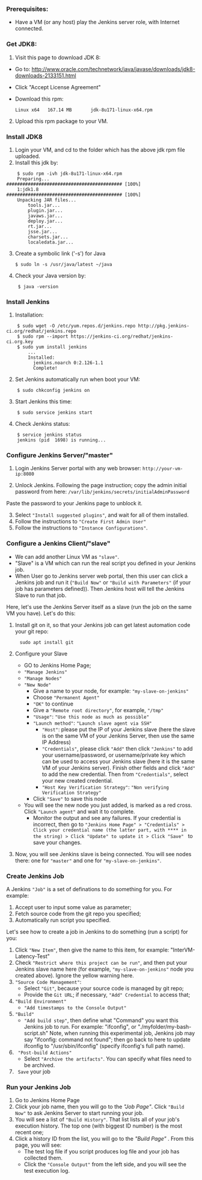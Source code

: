 ### Prerequisites:
* Have a VM (or any host) play the Jenkins server role, with Internet connected.

### Get JDK8:
1) Visit this page to download JDK 8: 
* Go to: http://www.oracle.com/technetwork/java/javase/downloads/jdk8-downloads-2133151.html
* Click "Accept License Agreement"
* Download this rpm:

     ```Linux x64   167.14 MB       jdk-8u171-linux-x64.rpm```
2) Upload this rpm package to your VM.

### Install JDK8
1) Login your VM, and cd to the folder which has the above jdk rpm file uploaded.
2) Install this jdk by:
```
    $ sudo rpm -ivh jdk-8u171-linux-x64.rpm
    Preparing...                ########################################### [100%]
    1:jdk1.8                    ########################################### [100%]
    Unpacking JAR files...
        tools.jar...
        plugin.jar...
        javaws.jar...
        deploy.jar...
        rt.jar...
        jsse.jar...
        charsets.jar...
        localedata.jar...
```
3) Create a symbolic link ('-s') for Java

     ```$ sudo ln -s /usr/java/latest ~/java```
4) Check your Java version by:

    ``` $ java -version```

### Install Jenkins
1) Installation:
```
    $ sudo wget -O /etc/yum.repos.d/jenkins.repo http://pkg.jenkins-ci.org/redhat/jenkins.repo
    $ sudo rpm --import https://jenkins-ci.org/redhat/jenkins-ci.org.key
    $ sudo yum install jenkins
        ...
        Installed:
          jenkins.noarch 0:2.126-1.1
          Complete!
```

2) Set Jenkins automatically run when boot your VM:

```
    $ sudo chkconfig jenkins on
```
3) Start Jenkins this time:

```
    $ sudo service jenkins start
```
4) Check Jenkins status:

```
    $ service jenkins status
    jenkins (pid  1698) is running...
```

### Configure Jenkins Server/"master"
1) Login Jenkins Server portal with any web browser:
    ```http://your-vm-ip:8080```

2) Unlock Jenkins.
Following the page instruction; copy the admin initial password from here:
    ```/var/lib/jenkins/secrets/initialAdminPassword```
    
Paste the password to your Jenkins page to unblock it.

3) Select ```"Install suggested plugins"```, and wait for all of them installed.
4) Follow the instructions to ```"Create First Admin User"```
5) Follow the instructions to ```"Instance Configurations"```.

### Configure a Jenkins Client/"slave"
* We can add another Linux VM as ```"slave"```. 
* "Slave" is a VM which can run the real script you defined in your Jenkins job.
* When User go to Jenkins server web portal, then this user can click a Jenkins job and run it (```"Build Now"``` or ```"Build with Parameters"``` (if your job has parameters defined)). Then Jenkins host will tell the Jenkins Slave to run that job.

Here, let's use the Jenkins Server itself as a slave (run the job on the same VM you have). Let's do this:
1) Install git on it, so that your Jenkins job can get latest automation code your git repo:
```
     sudo apt install git
```
2) Configure your Slave
     - GO to Jenkins Home Page;
     - ```"Manage Jenkins"```
     - ```"Manage Nodes"```
     - ```"New Node"```
          - Give a name to your node, for example: ```"my-slave-on-jenkins"```
          - Choose ```"Permanent Agent"```
          - ```"OK"``` to continue
          - Give a ```"Remote root directory"```, for example, ```"/tmp"```
          - ```"Usage"```: ```"Use this node as much as possible"```
          - ```"Launch method"```: ```"Launch slave agent via SSH"```
               - ```"Host"```: please put the IP of your Jenkins slave (here the slave is on the same VM of your Jenkins Server, then use the same IP Address)
               - ```"Credentials"```, please click ```"Add"``` then click ```"Jenkins"``` to add your username/password, or username/private key which can be used to access your Jenkins slave (here it is the same VM of your Jenkins server). Finish other fields and click ```"Add"``` to add the new credential. Then from ```"Credentials"```, select your new created credential.
               - ```"Host Key Verification Strategy"```: ```"Non verifying Verification Strategy"```
          - Click ```"Save"``` to save this node
     - You will see the new node you just added, is marked as a red cross. Click ```"Launch agent"``` and wait it to complete.
          - Monitor the output and see any failures. If your credential is incorrect, then go to ```"Jenkins Home Page" > "Credentials" > Click your credential name (the latter part, with **** in the string) > Click "Update" to update it > Click "Save" ``` to save your changes.

3) Now, you will see Jenkins slave is being connected. You will see nodes there: one for ```"master"``` and one for ```"my-slave-on-jenkins"```.

### Create Jenkins Job

A Jenkins ```"Job"``` is a set of definations to do something for you. For example:
1) Accept user to input some value as parameter;
2) Fetch source code from the git repo you specified;
3) Automatically run script you specified.
 
Let's see how to create a job in Jenkins to do something (run a script) for you:
 
1) Click ```"New Item"```, then give the name to this item, for example: "InterVM-Latency-Test"
2) Check ```"Restrict where this project can be run"```, and then put your Jenkins slave name here (for example, ```"my-slave-on-jenkins"``` node you created above). Ignore the yellow warning here.
3) ```"Source Code Management"```:
     - Select ```"Git"```, because your source code is managed by git repo;
     - Provide the ```Git URL```; if necessary, ```"Add" Credential``` to access that;
4) ```"Build Environment"```
      - ```"Add timestamps to the Console Output"```
5) ```"Build"```
     - ```"Add build step"```, then define what "Command" you want this Jenkins job to run. For example: "ifconfig", or "./myfolder/my-bash-script.sh"
     Note, when running this experimental job, Jenkins job may say "ifconfig: command not found"; then go back to here to update ifconfig to "/usr/sbin/ifconfig" (specify ifconfig's full path name).
6) ``` "Post-build Actions"```
     - Select ```"Archive the artifacts"```. You can specify what files need to be archived.
5) ``` Save``` your job

### Run your Jenkins Job
1) Go to Jenkins Home Page
2) Click your job name, then you will go to the *"Job Page"*. Click ```"Build Now"``` to ask Jenkins Server to start running your job.
3) You will see a list of ```"Build History"```. That list lists all of your job's execution history. The top one (with biggest ID number)  is the most recent one;
4) Click a history ID from the list, you will go to the *"Build Page"* . From this page, you will see:
     - The test log file if you script produces log file and your job has collected them.
     - Click the ```"Console Output"``` from the left side, and you will see the test execution log.
     
     
   
